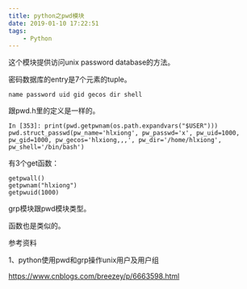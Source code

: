 ```yaml
---
title: python之pwd模块
date: 2019-01-10 17:22:51
tags:
	- Python
---
```




这个模块提供访问unix password database的方法。

密码数据库的entry是7个元素的tuple。

```
name password uid gid gecos dir shell
```

跟pwd.h里的定义是一样的。

```
In [353]: print(pwd.getpwnam(os.path.expandvars("$USER")))
pwd.struct_passwd(pw_name='hlxiong', pw_passwd='x', pw_uid=1000, pw_gid=1000, pw_gecos='hlxiong,,,', pw_dir='/home/hlxiong', pw_shell='/bin/bash')
```



有3个get函数：

```
getpwall()
getpwnam("hlxiong")
getpwuid(1000)
```



grp模块跟pwd模块类型。

函数也是类似的。



参考资料

1、python使用pwd和grp操作unix用户及用户组

https://www.cnblogs.com/breezey/p/6663598.html